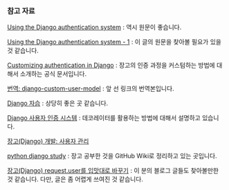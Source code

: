 ### 참고 자료

[Using the Django authentication system](https://docs.djangoproject.com/en/1.10/topics/auth/default/) : 역시 원문이 좋습니다. 

[Using the Django authentication system - 1](http://blog.naver.com/PostView.nhn?blogId=nightrai&logNo=220693332397) : 이 글의 원문을 찾아볼 필요가 있을 것 같습니다.

[Customizing authentication in Django](https://docs.djangoproject.com/en/1.10/topics/auth/customizing/) : 장고의 인증 과정을 커스텀하는 방법에 대해서 소개하는 공식 문서입니다.

[번역: django-custom-user-model](http://mingkim.github.io/programming/2015/11/10/django-custom-user-model.html) : 앞 선 링크의 번역본입니다.

[Django 자습](https://wikidocs.net/book/837) : 상당히 좋은 곳 같습니다.

[Django 사용자 인증 시스템](http://jeminency.tistory.com/183) : 데코레이터를 활용하는 방법에 대해서 설명하고 있습니다.

[장고(Django) 개발: 사용자 관리](http://heiswed.tistory.com/entry/장고Django-개발-사용자-관리)

[python django study](https://github.com/chohankyun/python-django-study) : 장고 공부한 것을 GitHub Wiki로 정리하고 있는 곳입니다. 

[장고(Django) request.user를 입맛대로 바꾸기](http://yong27.biohackers.net/365#recentTrackback) : 이 분의 블로그 글들도 찾아볼만한 것 같습니다. 다만, 글은 좀 어렵게 쓰여진 것 같습니다.